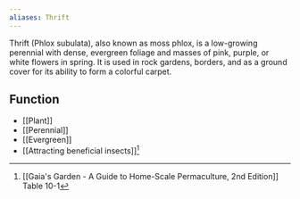 ```yaml
---
aliases: Thrift
---
```

Thrift (Phlox subulata), also known as moss phlox, is a low-growing perennial with dense, evergreen foliage and masses of pink, purple, or white flowers in spring. It is used in rock gardens, borders, and as a ground cover for its ability to form a colorful carpet.
## Function
- [[Plant]]
- [[Perennial]]
- [[Evergreen]]
- [[Attracting beneficial insects]][^1]

[^1]: [[Gaia's Garden - A Guide to Home-Scale Permaculture, 2nd Edition]] Table 10-1